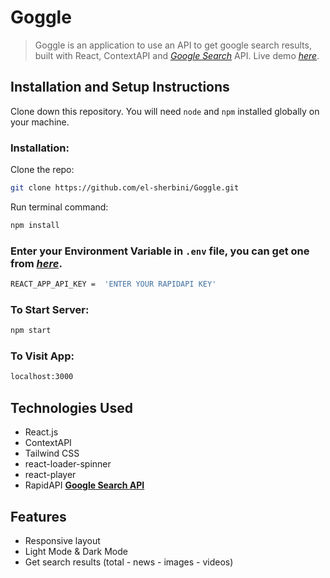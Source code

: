 # Goggle

> Goggle is an application to use an API to get google search results, built with React, ContextAPI and [_Google Search_](https://rapidapi.com/apigeek/api/google-search3/) API.
>  Live demo [_here_](https://goggle-application.netlify.app/).

## Installation and Setup Instructions

Clone down this repository. You will need `node` and `npm` installed globally on your machine.

### Installation:

Clone the repo:

```sh
git clone https://github.com/el-sherbini/Goggle.git
```

Run terminal command:

```sh
npm install
```

### Enter your Environment Variable in `.env` file, you can get one from [_here_](https://rapidapi.com/apigeek/api/google-search3/).

```sh
REACT_APP_API_KEY =  'ENTER YOUR RAPIDAPI KEY'
```

### To Start Server:

```sh
npm start
```

### To Visit App:

```sh
localhost:3000
```

## Technologies Used

- React.js
- ContextAPI
- Tailwind CSS
- react-loader-spinner
- react-player
- RapidAPI [__Google Search API__](https://rapidapi.com/apigeek/api/google-search3/)

## Features

- Responsive layout
- Light Mode & Dark Mode
- Get search results (total - news - images - videos)
